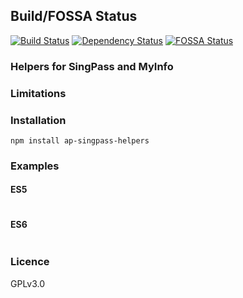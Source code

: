 ## Build/FOSSA Status

[![Build Status](https://travis-ci.org/miktam/sizeof.svg?branch=master)](https://travis-ci.org/aprimerose/ap-singpass-helpers) [![Dependency Status](https://david-dm.org/aprimerose/ap-singpass-helpers.svg)](https://david-dm.org/aprimerose/ap-singpass-helpers)
[![FOSSA Status](https://app.fossa.io/api/projects/git%2Bgithub.com%2Faprimerose%2Fap-singpass-helpers.svg?type=shield)](https://app.fossa.io/projects/git%2Bgithub.com%2Faprimerose%2Fap-singpass-helpers?ref=badge_shield)

### Helpers for SingPass and MyInfo

### Limitations

### Installation

`npm install ap-singpass-helpers`

### Examples

#### ES5

```javascript
```

#### ES6

```javascript
```

### Licence

GPLv3.0
